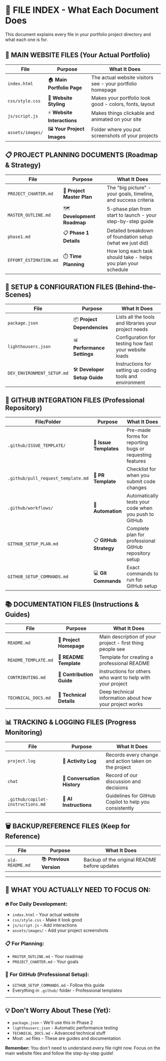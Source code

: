 # 📁 FILE INDEX - What Each Document Does

This document explains every file in your portfolio project directory and what each one is for.

## 🎯 **MAIN WEBSITE FILES** (Your Actual Portfolio)

| File             | Purpose                     | What It Does                                              |
| ---------------- | --------------------------- | --------------------------------------------------------- |
| `index.html`     | 🏠 **Main Portfolio Page**  | The actual website visitors see - your portfolio homepage |
| `css/style.css`  | 🎨 **Website Styling**      | Makes your portfolio look good - colors, fonts, layout    |
| `js/script.js`   | ⚡ **Website Interactions** | Makes things clickable and animated on your site          |
| `assets/images/` | 🖼️ **Your Project Images**  | Folder where you put screenshots of your projects         |

## 📋 **PROJECT PLANNING DOCUMENTS** (Roadmap & Strategy)

| File                   | Purpose                    | What It Does                                                   |
| ---------------------- | -------------------------- | -------------------------------------------------------------- |
| `PROJECT_CHARTER.md`   | 📜 **Project Master Plan** | The "big picture" - your goals, timeline, and success criteria |
| `MASTER_OUTLINE.md`    | 🗺️ **Development Roadmap** | 5-phase plan from start to launch - your step-by-step guide    |
| `phase1.md`            | 📋 **Phase 1 Details**     | Detailed breakdown of foundation setup (what we just did)      |
| `EFFORT_ESTIMATION.md` | ⏱️ **Time Planning**       | How long each task should take - helps you plan your schedule  |

## 🔧 **SETUP & CONFIGURATION FILES** (Behind-the-Scenes)

| File                       | Purpose                      | What It Does                                             |
| -------------------------- | ---------------------------- | -------------------------------------------------------- |
| `package.json`             | 📦 **Project Dependencies**  | Lists all the tools and libraries your project needs     |
| `lighthouserc.json`        | 📊 **Performance Settings**  | Configuration for testing how fast your website loads    |
| `DEV_ENVIRONMENT_SETUP.md` | 🛠️ **Developer Setup Guide** | Instructions for setting up coding tools and environment |

## 🐙 **GITHUB INTEGRATION FILES** (Professional Repository)

| File/Folder                        | Purpose                | What It Does                                             |
| ---------------------------------- | ---------------------- | -------------------------------------------------------- |
| `.github/ISSUE_TEMPLATE/`          | 🎫 **Issue Templates** | Pre-made forms for reporting bugs or requesting features |
| `.github/pull_request_template.md` | 📝 **PR Template**     | Checklist for when you submit code changes               |
| `.github/workflows/`               | 🤖 **Automation**      | Automatically tests your code when you push to GitHub    |
| `GITHUB_SETUP_PLAN.md`             | 📋 **GitHub Strategy** | Complete plan for professional GitHub repository setup   |
| `GITHUB_SETUP_COMMANDS.md`         | 💻 **Git Commands**    | Exact commands to run for GitHub setup                   |

## 📚 **DOCUMENTATION FILES** (Instructions & Guides)

| File                 | Purpose                   | What It Does                                               |
| -------------------- | ------------------------- | ---------------------------------------------------------- |
| `README.md`          | 📖 **Project Homepage**   | Main description of your project - first thing people see  |
| `README_TEMPLATE.md` | 📝 **README Template**    | Template for creating a professional README                |
| `CONTRIBUTING.md`    | 🤝 **Contribution Guide** | Instructions for others who want to help with your project |
| `TECHNICAL_DOCS.md`  | 🔬 **Technical Details**  | Deep technical information about how your project works    |

## 📊 **TRACKING & LOGGING FILES** (Progress Monitoring)

| File                              | Purpose                     | What It Does                                           |
| --------------------------------- | --------------------------- | ------------------------------------------------------ |
| `project.log`                     | 📝 **Activity Log**         | Records every change and action taken on the project   |
| `chat`                            | 💬 **Conversation History** | Record of our discussion and decisions                 |
| `.github/copilot-instructions.md` | 🤖 **AI Instructions**      | Guidelines for GitHub Copilot to help you consistently |

## 🗑️ **BACKUP/REFERENCE FILES** (Keep for Reference)

| File            | Purpose                 | What It Does                                 |
| --------------- | ----------------------- | -------------------------------------------- |
| `old-README.md` | 📚 **Previous Version** | Backup of the original README before updates |

---

## 🎯 **WHAT YOU ACTUALLY NEED TO FOCUS ON:**

### 🔥 **For Daily Development:**

- `index.html` - Your actual website
- `css/style.css` - Make it look good
- `js/script.js` - Add interactions
- `assets/images/` - Add your project screenshots

### 📋 **For Planning:**

- `MASTER_OUTLINE.md` - Your roadmap
- `PROJECT_CHARTER.md` - Your goals

### 🐙 **For GitHub (Professional Setup):**

- `GITHUB_SETUP_COMMANDS.md` - Follow this guide
- Everything in `.github/` folder - Professional templates

---

## 💡 **Don't Worry About These (Yet):**

- `package.json` - We'll use this in Phase 2
- `lighthouserc.json` - Automatic performance testing
- `TECHNICAL_DOCS.md` - Advanced technical stuff
- Most `.md` files - These are guides and documentation

**Remember:** You don't need to understand every file right now. Focus on the main website files and follow the step-by-step guide!
